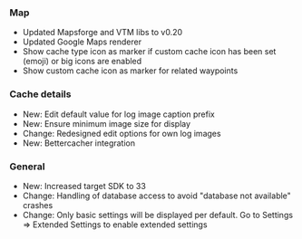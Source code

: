 ### Map
- Updated Mapsforge and VTM libs to v0.20
- Updated Google Maps renderer
- Show cache type icon as marker if custom cache icon has been set (emoji) or big icons are enabled
- Show custom cache icon as marker for related waypoints

### Cache details
- New: Edit default value for log image caption prefix
- New: Ensure minimum image size for display
- Change: Redesigned edit options for own log images
- New: Bettercacher integration

### General
- New: Increased target SDK to 33
- Change: Handling of database access to avoid "database not available" crashes
- Change: Only basic settings will be displayed per default. Go to Settings => Extended Settings to enable extended settings
